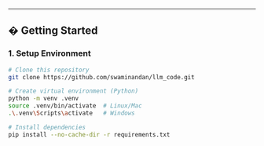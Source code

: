 
---

## � **Getting Started**
### 1. Setup Environment
```bash
# Clone this repository
git clone https://github.com/swaminandan/llm_code.git

# Create virtual environment (Python)
python -m venv .venv
source .venv/bin/activate  # Linux/Mac
.\.venv\Scripts\activate   # Windows

# Install dependencies
pip install --no-cache-dir -r requirements.txt